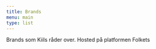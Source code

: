 ```yaml
---
title: Brands
menu: main
type: list
---
```


Brands som Kiils råder over. Hosted på platformen Folkets
